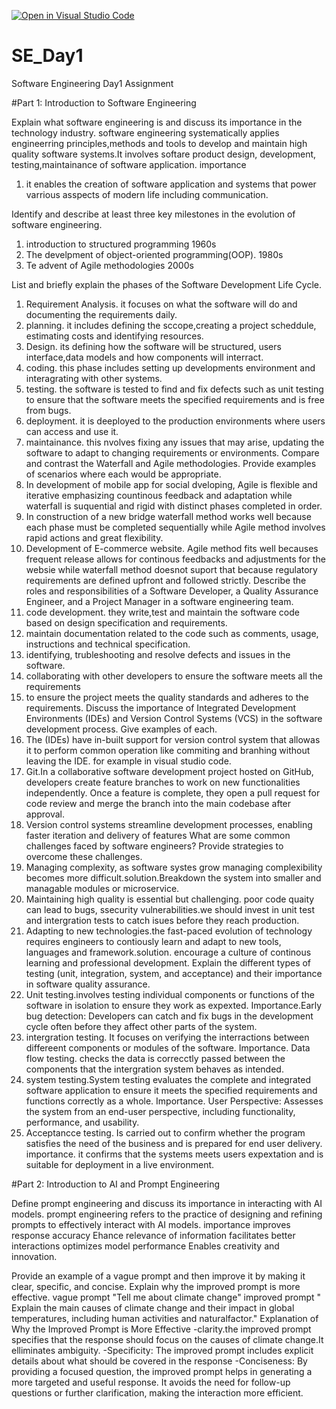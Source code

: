 [![Open in Visual Studio Code](https://classroom.github.com/assets/open-in-vscode-2e0aaae1b6195c2367325f4f02e2d04e9abb55f0b24a779b69b11b9e10269abc.svg)](https://classroom.github.com/online_ide?assignment_repo_id=15563182&assignment_repo_type=AssignmentRepo)
# SE_Day1
Software Engineering Day1 Assignment

#Part 1: Introduction to Software Engineering

Explain what software engineering is and discuss its importance in the technology industry.
software engineering systematically applies engineerring principles,methods and tools to develop and maintain high quality software systems.It involves softare product design, development, testing,maintainance of software application.
importance
1) it enables the creation of software application and systems that power varrious asspects of modern life including communication.
   
Identify and describe at least three key milestones in the evolution of software engineering.
1) introduction to structured programming 1960s
2) The develpment of object-oriented programming(OOP). 1980s
3) Te advent of Agile methodologies 2000s

List and briefly explain the phases of the Software Development Life Cycle.
1) Requirement Analysis. it focuses on what the software will do and documenting the requirements daily.
2) planning. it includes defining the sccope,creating a project scheddule, estimating costs and identifying resources.
3) Design. its defining how the software will be structured, users interface,data models and how components will interract.
4) coding. this phase includes setting up developments environment and interagrating with other systems.
5) testing. the software is tested to find and fix defects such as unit testing to ensure that the software meets the specified requirements and is free from bugs.
6) deployment. it is deeployed to the production environments where users can access and use it.
7) maintainance. this nvolves fixing any issues that may arise, updating the software to adapt to changing requirements or environments.
Compare and contrast the Waterfall and Agile methodologies. Provide examples of scenarios where each would be appropriate.
1) In development of mobile app for social dveloping, Agile is flexible and iterative emphasizing countinous feedback and adaptation while waterfall is suquential and rigid with distinct phases completed in order.
2) In construction of a new bridge waterfall method works well because each phase must be completed sequentially while Agile method involves rapid actions and great flexibility.
3) Development of E-commerce website. Agile method fits well becauses frequent release allows for continous feedbacks and adjustments for the websie while waterfall method doesnot suport that because regulatory requirements are defined upfront and followed strictly.
Describe the roles and responsibilities of a Software Developer, a Quality Assurance Engineer, and a Project Manager in a software engineering team.
1) code development. they write,test and maintain the software code based on design specification and requirements.
2) maintain documentation related to the code such as comments, usage, instructions  and technical specification.
3) identifying, trubleshooting and resolve defects and issues in the software.
4) collaborating with other developers to ensure the software meets all the requirements
5) to ensure the project meets the quality standards and adheres to the requirements.
Discuss the importance of Integrated Development Environments (IDEs) and Version Control Systems (VCS) in the software development process. Give examples of each.
1) The (IDEs) have in-built support for version control system that allowas it to perform common operation like commiting and branhing without leaving the IDE. for example in visual studio code.
2) Git.In a collaborative software development project hosted on GitHub, developers create feature branches to work on new functionalities independently. Once a feature is complete, they open a pull request for code review and merge the branch into the main codebase after approval.
3) Version control systems streamline development processes, enabling faster iteration and delivery of features
What are some common challenges faced by software engineers? Provide strategies to overcome these challenges.
1) Managing complexity, as software systes grow managing complexibility becomes more difficult.solution.Breakdown the system into smaller and managable modules or microservice.
2) Maintaining high quality is essential but challenging. poor code quaity can lead to bugs, ssecurity vulnerabilities.we should invest in unit test and intergration tests to catch isues before they reach production.
3) Adapting to new technologies.the fast-paced evolution of technology requires engineers to contiously learn and adapt to new tools, languages and framework.solution. encourage a culture of continous learning and professional development.
Explain the different types of testing (unit, integration, system, and acceptance) and their importance in software quality assurance.
1) Unit testing.involves testing individual components or functions of the software in isolation to ensure they work as expexted. Importance.Early bug detection: Developers can catch and fix bugs in the development cycle often before they affect other parts of the system.
2) intergration testing. It focuses on verifying the interractions between differeent components or modules of the software. Importance. Data flow testing. checks the data is correcctly passed between the components that the intergration system behaves as intended.
3) system testing.System testing evaluates the complete and integrated software application to ensure it meets the specified requirements and functions correctly as a whole. Importance. User Perspective: Assesses the system from an end-user perspective, including functionality, performance, and usability.
4) Acceptancce testing. Is carried out to confirm whether the program satisfies the need of the business and is prepared for end user delivery. importance. it confirms that the systems meets users expextation and is suitable for deployment in a live environment.

#Part 2: Introduction to AI and Prompt Engineering


Define prompt engineering and discuss its importance in interacting with AI models.
prompt engineering refers to the practice of designing and refining prompts to effectively interact with AI models.
importance
improves response accuracy
Ehance relevance of information
facilitates better interactions
optimizes model performance
Enables creativity and innovation.

Provide an example of a vague prompt and then improve it by making it clear, specific, and concise. Explain why the improved prompt is more effective.
vague prompt
"Tell me about climate change"
improved prompt
" Explain the main causes of climate change and their impact in global temperatures, including human activities and naturalfactor."
Explanation of Why the Improved Prompt is More Effective
-clarity.the improved prompt specifies that the response should focus on the causes of climate change.It elliminates ambiguity.
-Specificity: The improved prompt includes explicit details about what should be covered in the response
-Conciseness: By providing a focused question, the improved prompt helps in generating a more targeted and useful response. It avoids the need for follow-up questions or further clarification, making the interaction more efficient.
